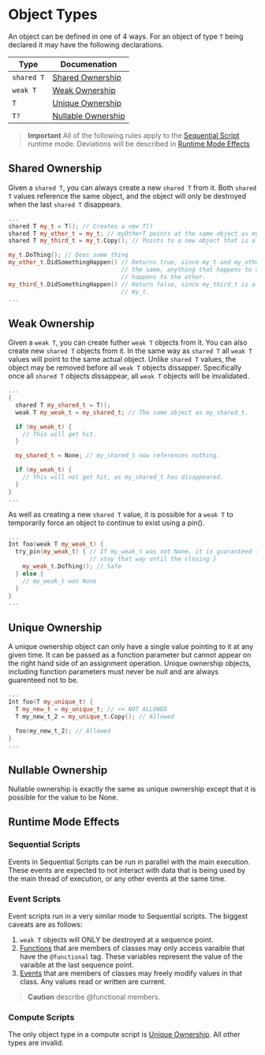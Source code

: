# Object Types

An object can be defined in one of 4 ways. For an object of type `T` being
declared it may have the following declarations.

| Type       | Documenation                                               |
| ---------- | ---------------------------------------------------------- |
| `shared T` | [Shared Ownership](#ObjectTypes-SharedOwnership)           |
| `weak T`   | [Weak Ownership](#ObjectTypes-WeakOwnership)               |
| `T`        | [Unique Ownership](#ObjectTypes-UniqueOwnership)           |
| `T?`       | [Nullable Ownership](#ObjectTypes-UniqueNullableOwnership) |

> **Important** All of the following rules apply to the [Sequential
Script](WNScript.asciidoc#Modes-Runtime) runtime mode. Deviations will be
described in [Runtime Mode Effects](#RuntimeModeEffects)

## Shared Ownership

Given a `shared T`, you can always create a new `shared T` from it. Both `shared
T` values reference the same object, and the object will only be destroyed when
the last `shared T` disappears.

```cpp
...
shared T my_t = T(); // Creates a new T()
shared T my_other_t = my_t; // myOtherT points at the same object as my_t.
shared T my_third_t = my_t.Copy(); // Points to a new object that is a copy.

my_t.DoThing(); // Does some thing
my_other_t.DidSomethingHappen() // Returns true, since my_t and my_other_t are
                                // the same, anything that happens to one
                                // happens to the other.
my_third_t.DidSomethingHappen() // Return false, since my_third_t is a copy of
                                // my_t.
...
```

## Weak Ownership

Given a `weak T`, you can create futher `weak T` objects from it. You can also
create new `shared T` objects from it. In the same way as `shared T` all `weak
T` values will point to the same actual object. Unlike `shared T` values, the
object may be removed before all `weak T` objects dissapper. Specifically once
all `shared T` objects dissappear, all `weak T` objects will be invalidated.

```cpp
...
{
  shared T my_shared_t = T();
  weak T my_weak_t = my_shared_t; // The same object as my_shared_t.

  if (my_weak_t) {
    // This will get hit.
  }

  my_shared_t = None; // my_shared_t now references nothing.

  if (my_weak_t) {
    // This will not get hit, as my_shared_t has disappeared.
  }
}
...
```

As well as creating a new `shared T` value, it is possible for a `weak T` to
temporarily force an object to continue to exist using a pin().

```cpp
...
Int foo(weak T my_weak_t) {
  try_pin(my_weak_t) { // If my_weak_t was not None, it is guaranteed to
                       // stay that way until the closing }
    my_weak_t.DoThing(); // Safe
  } else {
    // my_weak_t was None
  }
}
...
```

## Unique Ownership

A unique ownership object can only have a single value pointing to it at any
given time. It can be passed as a function parameter but cannot appear on the
right hand side of an assignment operation. Unique ownership objects, including
function parameters must never be null and are always guarenteed not to be.

```cpp
...
Int foo(T my_unique_t) {
  T my_new_t = my_unique_t; // << NOT ALLOWED
  T my_new_t_2 = my_unique_t.Copy(); // Allowed

  foo(my_new_t_2); // Allowed
}
...
```

## Nullable Ownership

Nullable ownership is exactly the same as unique ownership except that it is
possible for the value to be None.

## Runtime Mode Effects

### Sequential Scripts

Events in Sequential Scripts can be run in parallel with the main execution.
These events are expected to not interact with data that is being used by the
main thread of execution, or any other events at the same time.

### Event Scripts

Event scripts run in a very similar mode to Sequential scripts. The biggest
caveats are as follows:

1. `weak T` objects will ONLY be destroyed at a sequence point.
1. [Functions](WNScript.asciidoc#CodeConstructs-Functions) that are members of
   classes may only access varaible that have the `@functional` tag. These
   variables represent the value of the varaible at the last sequence point.
1. [Events](WNScript.asciidoc#CodeConstructs-Events) that are members of
   classes may freely modify values in that class. Any values read or written
   are current.

> **Caution** describe @functional members.

### Compute Scripts

The only object type in a compute script is [Unique
Ownership](#ObjectTypes-UniqueOwnership). All other types are invalid.
